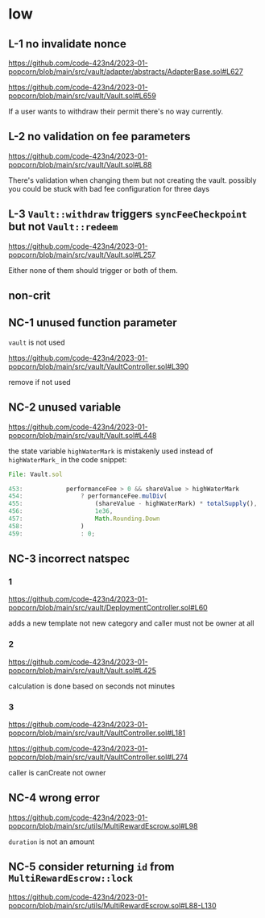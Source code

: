 # low

## L-1 no invalidate nonce

https://github.com/code-423n4/2023-01-popcorn/blob/main/src/vault/adapter/abstracts/AdapterBase.sol#L627

https://github.com/code-423n4/2023-01-popcorn/blob/main/src/vault/Vault.sol#L659

If a user wants to withdraw their permit there's no way currently.

## L-2 no validation on fee parameters

https://github.com/code-423n4/2023-01-popcorn/blob/main/src/vault/Vault.sol#L88

There's validation when changing them but not creating the vault. possibly you could be stuck with bad fee configuration for three days

## L-3 `Vault::withdraw` triggers `syncFeeCheckpoint` but not `Vault::redeem`

https://github.com/code-423n4/2023-01-popcorn/blob/main/src/vault/Vault.sol#L257

Either none of them should trigger or both of them.

## non-crit

## NC-1 unused function parameter

`vault` is not used

https://github.com/code-423n4/2023-01-popcorn/blob/main/src/vault/VaultController.sol#L390

remove if not used

## NC-2 unused variable

https://github.com/code-423n4/2023-01-popcorn/blob/main/src/vault/Vault.sol#L448

the state variable `highWaterMark` is mistakenly used instead of `highWaterMark_` in the code snippet:

```javascript
File: Vault.sol

453:            performanceFee > 0 && shareValue > highWaterMark
454:                ? performanceFee.mulDiv(
455:                    (shareValue - highWaterMark) * totalSupply(),
456:                    1e36,
457:                    Math.Rounding.Down
458:                )
459:                : 0;
```

## NC-3 incorrect natspec

### 1 
https://github.com/code-423n4/2023-01-popcorn/blob/main/src/vault/DeploymentController.sol#L60

adds a new template not new category and caller must not be owner at all

### 2
https://github.com/code-423n4/2023-01-popcorn/blob/main/src/vault/Vault.sol#L425

calculation is done based on seconds not minutes

### 3
https://github.com/code-423n4/2023-01-popcorn/blob/main/src/vault/VaultController.sol#L181

https://github.com/code-423n4/2023-01-popcorn/blob/main/src/vault/VaultController.sol#L274

caller is canCreate not owner


## NC-4 wrong error

https://github.com/code-423n4/2023-01-popcorn/blob/main/src/utils/MultiRewardEscrow.sol#L98

`duration` is not an amount

## NC-5 consider returning `id` from `MultiRewardEscrow::lock`

https://github.com/code-423n4/2023-01-popcorn/blob/main/src/utils/MultiRewardEscrow.sol#L88-L130

